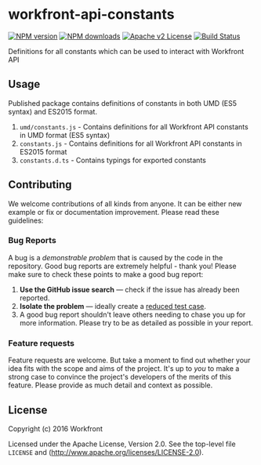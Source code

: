 # workfront-api-constants

[![NPM version][npm-version-image]][npm-url] [![NPM downloads][npm-downloads-image]][npm-url] [![Apache v2 License][license-image]][license-url] [![Build Status][travis-image]][travis-url]

Definitions for all constants which can be used to interact with Workfront API

## Usage

Published package contains definitions of constants in both UMD (ES5 syntax) and ES2015 format.

1) `umd/constants.js` - Contains definitions for all Workfront API constants in UMD format (ES5 syntax)  
2) `constants.js` - Contains definitions for all Workfront API constants in ES2015 format  
3) `constants.d.ts` - Contains typings for exported constants  


## Contributing

We welcome contributions of all kinds from anyone. It can be either new example or fix or documentation improvement. Please read these guidelines:

### Bug Reports
A bug is a _demonstrable problem_ that is caused by the code in the repository. Good bug reports are extremely helpful - thank you! Please make sure to check these points to make a good bug report:

1. **Use the GitHub issue search** &mdash; check if the issue has already been
   reported.
2. **Isolate the problem** &mdash; ideally create a [reduced test
      case](https://css-tricks.com/reduced-test-cases/).
3. A good bug report shouldn't leave others needing to chase you up for more information. Please try to be as detailed as possible in your report.

### Feature requests

Feature requests are welcome. But take a moment to find out whether your idea
fits with the scope and aims of the project. It's up to *you* to make a strong
case to convince the project's developers of the merits of this feature. Please
provide as much detail and context as possible.

## License

Copyright (c) 2016 Workfront

Licensed under the Apache License, Version 2.0.
See the top-level file `LICENSE` and
(http://www.apache.org/licenses/LICENSE-2.0).


[license-image]: http://img.shields.io/badge/license-APv2-blue.svg?style=flat
[license-url]: LICENSE

[npm-url]: https://www.npmjs.org/package/workfront-api-constants
[npm-version-image]: https://img.shields.io/npm/v/workfront-api-constants.svg?style=flat
[npm-downloads-image]: https://img.shields.io/npm/dm/workfront-api-constants.svg?style=flat

[travis-url]: https://travis-ci.org/Workfront/workfront-api-constants
[travis-image]: https://img.shields.io/travis/Workfront/workfront-api-constants.svg?style=flat
